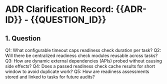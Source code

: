 # ADR Clarification Record: {{ADR-ID}} - {{QUESTION_ID}}

## 1. Question

Q1: What configurable timeout caps readiness check duration per task?
Q2: Will there be centralized readiness check modules reusable across tasks?
Q3: How are dynamic external dependencies (APIs) probed without causing side effects?
Q4: Does a passed readiness check cache results for short window to avoid duplicate work?
Q5: How are readiness assessments stored and linked to tasks for future audits?

